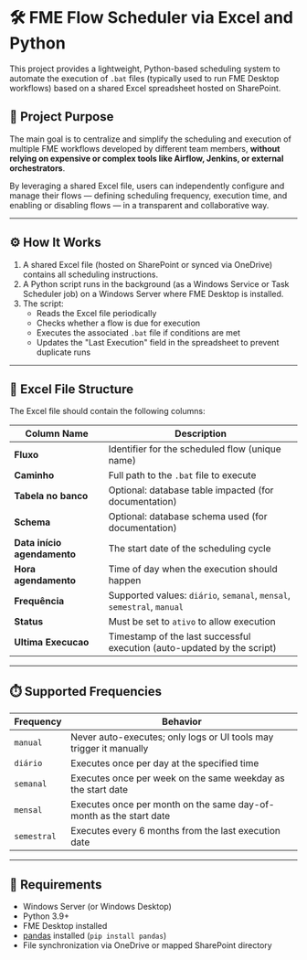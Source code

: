 # 🛠️ FME Flow Scheduler via Excel and Python

This project provides a lightweight, Python-based scheduling system to automate the execution of `.bat` files (typically used to run FME Desktop workflows) based on a shared Excel spreadsheet hosted on SharePoint.

## 📌 Project Purpose

The main goal is to centralize and simplify the scheduling and execution of multiple FME workflows developed by different team members, **without relying on expensive or complex tools like Airflow, Jenkins, or external orchestrators**.

By leveraging a shared Excel file, users can independently configure and manage their flows — defining scheduling frequency, execution time, and enabling or disabling flows — in a transparent and collaborative way.

---

## ⚙️ How It Works

1. A shared Excel file (hosted on SharePoint or synced via OneDrive) contains all scheduling instructions.
2. A Python script runs in the background (as a Windows Service or Task Scheduler job) on a Windows Server where FME Desktop is installed.
3. The script:
   - Reads the Excel file periodically
   - Checks whether a flow is due for execution
   - Executes the associated `.bat` file if conditions are met
   - Updates the "Last Execution" field in the spreadsheet to prevent duplicate runs

---

## 📁 Excel File Structure

The Excel file should contain the following columns:

| Column Name             | Description                                                                 |
|-------------------------|-----------------------------------------------------------------------------|
| **Fluxo**               | Identifier for the scheduled flow (unique name)                            |
| **Caminho**             | Full path to the `.bat` file to execute                                     |
| **Tabela no banco**     | Optional: database table impacted (for documentation)                      |
| **Schema**              | Optional: database schema used (for documentation)                         |
| **Data início agendamento** | The start date of the scheduling cycle                                  |
| **Hora agendamento**    | Time of day when the execution should happen                                |
| **Frequência**          | Supported values: `diário`, `semanal`, `mensal`, `semestral`, `manual`     |
| **Status**              | Must be set to `ativo` to allow execution                                  |
| **Ultima Execucao**     | Timestamp of the last successful execution (auto-updated by the script)    |

---

## ⏱️ Supported Frequencies

| Frequency     | Behavior                                                                 |
|---------------|--------------------------------------------------------------------------|
| `manual`      | Never auto-executes; only logs or UI tools may trigger it manually       |
| `diário`      | Executes once per day at the specified time                              |
| `semanal`     | Executes once per week on the same weekday as the start date             |
| `mensal`      | Executes once per month on the same day-of-month as the start date       |
| `semestral`   | Executes every 6 months from the last execution date                     |

---

## 🔧 Requirements

- Windows Server (or Windows Desktop)
- Python 3.9+
- FME Desktop installed
- [pandas](https://pandas.pydata.org/) installed (`pip install pandas`)
- File synchronization via OneDrive or mapped SharePoint directory

